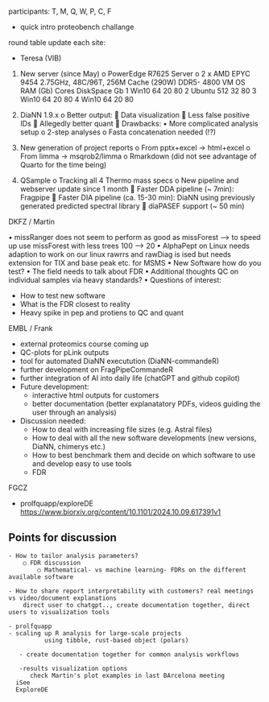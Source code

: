 # 

participants: T, M, Q, W, P, C, F


- quick intro proteobench challange

round table update each site:

- Teresa (VIB)
1.	New server (since May)
o	PowerEdge R7625 Server
o	2 x AMD EPYC 9454 2.75GHz, 48C/96T, 256M Cache (290W) DDR5-
4800
VM	OS	RAM (Gb)	Cores	DiskSpace Gb
1	Win10	64	20	80
2	Ubuntu	512	32	80
3	Win10	64	20	80
4	Win10	64	20	80

2.	DiaNN 1.9.x
o	Better output:
	Data visualization
	Less false positive IDs
	Allegedly better quant
	Drawbacks:
•	More complicated analysis setup
o	2-step analyses
o	Fasta concatenation needed (!?)

3.	New generation of project reports
o	From pptx+excel -> html+excel
o	From limma -> msqrob2/limma
o	Rmarkdown (did not see advantage of Quarto for the time being)

4.	QSample 
o	Tracking all 4 Thermo mass specs
o	New pipeline and webserver update since 1 month
	Faster DDA pipeline (~ 7min): Fragpipe
	Faster DIA pipeline (ca. 15-30 min): DiaNN using previously generated predicted spectral library
	diaPASEF support (~ 50 min)


DKFZ / Martin

• missRanger
  does not seem to perform as good as missForest --> to speed up use missForest with less trees 100 --> 20
• AlphaPept on Linux
  needs adaption to work on our linux
  rawrrs and rawDiag is ised but needs extension for TIX and base peak etc. for MSMS
• New Software how do you test?
• The field needs to talk about FDR
• Additional thoughts
  QC on individual samples via heavy standards?
• Questions of interest:
  - How to test new software
  - What is the FDR closest to reality
  - Heavy spike in pep and protiens to QC and quant

EMBL / Frank
- external proteomics course coming up
- QC-plots for pLink outputs
- tool for automated DiaNN executution (DiaNN-commandeR)
- further development on FragPipeCommandeR
- further integration of AI into daily life (chatGPT and github copilot)
- Future development:
  - interactive html outputs for customers
  - better documentation (better explanatatory PDFs, videos guiding the user through an analysis)
 - Discussion needed:
   - How to deal with increasing file sizes (e.g. Astral files)
   - How to deal with all the new software developments (new versions, DiaNN, chimerys etc.)
   - How to best benchmark them and decide on which software to use and develop easy to use tools
   - FDR
  
FGCZ

- prolfquapp/exploreDE https://www.biorxiv.org/content/10.1101/2024.10.09.617391v1


## Points for discussion
	- How to tailor analysis parameters?
		○ FDR discussion
			○ Mathematical- vs machine learning- FDRs on the different available software
			
	- How to share report interpretability with customers? real meetings vs video/document explanations
 		direct user to chatgpt.., create documentation together, direct users to visualization tools

	- prolfquapp  
 	- scaling up R analysis for large-scale projects
              using tibble, rust-based object (polars)

       - create documentation together for common analysis workflows
       
       -results visualization options
          check Martin's plot examples in last BArcelona meeting
	  iSee
   	  ExploreDE

       

